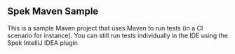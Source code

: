 ## Spek Maven Sample

This is a sample Maven project that uses Maven to run tests (in a CI scenario for instance). You can still run tests individually 
in the IDE using the Spek IntelliJ IDEA plugin

